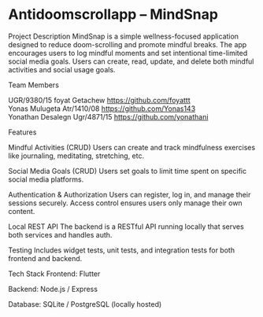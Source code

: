 # Antidoomscrollapp – MindSnap
Project Description
MindSnap is a simple wellness-focused application designed to reduce doom-scrolling and promote mindful breaks. The app encourages users to log mindful moments and set intentional time-limited social media goals. Users can create, read, update, and delete both mindful activities and social usage goals.

Team Members


UGR/9380/15 
foyat Getachew 
https://github.com/foyattt  
Yonas Mulugeta 
Atr/1410/08 
https://github.com/Yonas143  
Yonathan Desalegn 
Ugr/4871/15 
https://github.com/yonathani




Features

Mindful Activities (CRUD)
Users can create and track mindfulness exercises like journaling, meditating, stretching, etc.


Social Media Goals (CRUD)
Users set goals to limit time spent on specific social media platforms.


Authentication & Authorization
Users can register, log in, and manage their sessions securely. Access control ensures users only manage their own content.


Local REST API
The backend is a RESTful API running locally that serves both services and handles auth.

Testing
Includes widget tests, unit tests, and integration tests for both frontend and backend.


Tech Stack
Frontend: Flutter

Backend: Node.js / Express

Database: SQLite / PostgreSQL (locally hosted)



